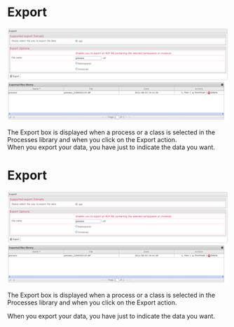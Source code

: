 <!--
created_at: '2012-04-17 14:27:18'
updated_at: '2013-03-13 15:06:49'
authors:
    - 'Jérôme Bogaerts'
contributors:
    - 'Sophie Doublet'
tags:
    - 'Manage Processes'
-->

Export
======

![](../resources/processes-export.png)

The Export box is displayed when a process or a class is selected in the Processes library and when you click on the Export action.\
When you export your data, you have just to indicate the data you want.

Export
======

![](../resources/processes-export.png)

The Export box is displayed when a process or a class is selected in the Processes library and when you click on the Export action.<br/>

When you export your data, you have just to indicate the data you want.


